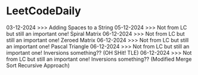 ﻿# LeetCodeDaily

03-12-2024 >>> Adding Spaces to a String
05-12-2024 >>> Not from LC but still an important one! Spiral Matrix
06-12-2024 >>> Not from LC but still an important one! Zeroed Matrix
06-12-2024 >>> Not from LC but still an important one! Pascal Triangle
06-12-2024 >>> Not from LC but still an important one! Inversions something?? (OH SHit! TLE)
06-12-2024 >>> Not from LC but still an important one! Inversions something?? (Modified Merge Sort Recursive Approach)